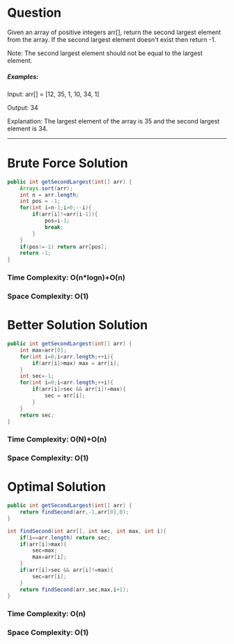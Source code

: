 # Question

Given an array of positive integers arr[], return the second largest element from the array. If the second largest element doesn't exist then return -1.

Note: The second largest element should not be equal to the largest element.

##### Examples:

Input: arr[] = [12, 35, 1, 10, 34, 1]

Output: 34

Explanation: The largest element of the array is 35 and the second largest element is 34.

***

# Brute Force Solution

``` java
public int getSecondLargest(int[] arr) {
    Arrays.sort(arr);
    int n = arr.length;
    int pos = -1;
    for(int i=n-1;i>0;--i){
        if(arr[i]!=arr[i-1]){
            pos=i-1;
            break;
        }
    }
    if(pos!=-1) return arr[pos];
    return -1;
}
```

### Time Complexity: O(n*logn)+O(n)
### Space Complexity: O(1)


# Better Solution Solution

``` java
public int getSecondLargest(int[] arr) {
    int max=arr[0];
    for(int i=0;i<arr.length;++i){
        if(arr[i]>max) max = arr[i];
    }
    int sec=-1;
    for(int i=0;i<arr.length;++i){
        if(arr[i]>sec && arr[i]!=max){
            sec = arr[i];
        }
    }
    return sec;
}
```

### Time Complexity: O(N)+O(n)
### Space Complexity: O(1)



# Optimal Solution

``` java
public int getSecondLargest(int[] arr) {
    return findSecond(arr,-1,arr[0],0);
}

int findSecond(int arr[], int sec, int max, int i){
    if(i==arr.length) return sec;
    if(arr[i]>max){
        sec=max;
        max=arr[i];
    }
    if(arr[i]>sec && arr[i]!=max){
        sec=arr[i];
    }
    return findSecond(arr,sec,max,i+1);
}
```

### Time Complexity: O(n)
### Space Complexity: O(1)